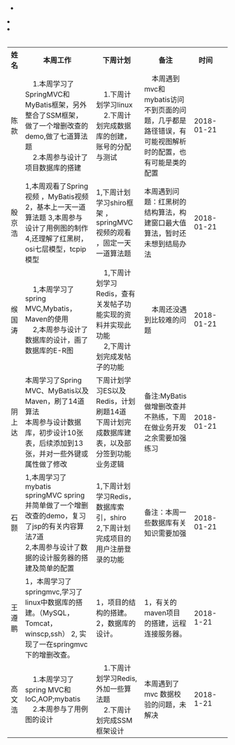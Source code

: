 


<table class="tg">
  <tr>
    <th class="tg-yw4l">姓名</th>
    <th class="tg-yw4l">本周工作</th>
    <th class="tg-yw4l">下周计划</th>
    <th class="tg-yw4l">备注</th>
    <th class="tg-yw4l">时间</th>
  </tr>
  <tr>
    <td class="tg-yw4l">陈款</td>
    <td class="tg-yw4l">
      1.本周学习了SpringMVC和MyBatis框架，另外整合了SSM框架，做了一个增删改查的demo,做了七道算法题<br>
      2.本周参与设计了项目数据库的搭建
   </td>
    <td class="tg-yw4l">
      1.下周计划学习linux<br>
      2.下周计划完成数据库的创建，账号的分配与测试
    </td>
    <td class="tg-yw4l">
      本周遇到mvc和mybatis访问不到页面的问题，几乎都是路径错误，有可能视图解析时的配置，也有可能是类的配置
    </td>
    <td class="tg-yw4l">
      2018-01-21
    </td>
  </tr>
  <tr>
    <td class="tg-yw4l">殷京浩</td>
    <td class="tg-yw4l">
       1,本周观看了Spring视频 ，MyBatis视频    
       2，基本上一天一道算法题 
       3,本周参与设计了用例图的制作
       4,还理解了红黑树，osi七层模型，tcpip模型
 </td>
    <td class="tg-yw4l">
      1,下周计划学习shiro框架 ，springMVC视频的观看 ，固定一天一道算法题
    </td>
    <td class="tg-yw4l">
      本周遇到问题：红黑树的结构算法，构建窗口最大值算法，暂时还未想到结局办法 
            </td>
    <td class="tg-yw4l">
      2018-01-21
    </td>
  </tr>
  <tr>
   <tr>
    <td class="tg-yw4l">缑国涛</td>
    <td class="tg-yw4l"> 
      1,本周学习了spring MVC,Mybatis，Maven的使用<br>
      2,本周参与设计了数据库的设计，画了数据库的E-R图
    </td>
    <td class="tg-yw4l">
      1,下周计划学习Redis，查有关发帖子功能实现的资料并实现此功能<br>
      2,下周计划完成发帖子的功能
   </td>
     <td class="tg-yw4l">
      本周还没遇到比较难的问题
    </td>
    <td class="tg-yw4l">
      2018-01-21
    </td>
  </tr>
  </tr>
  <tr>
    <td class="tg-yw4l">阴上达</td>  
          
-    <td class="tg-yw4l">本周学习了Spring MVC、MyBatis以及Maven，刷了14道算法<br/> 本周参与设计数据库，初步设计10张表，后续添加到13张，并对一些外键或属性做了修改</td>  
          
-    <td class="tg-yw4l">下周计划学习ES以及Redis，计划刷题14道<br/> 下周计划完成数据库建表，以及部分签到功能业务逻辑</td>  
          
-    <td class="tg-yw4l">备注:MyBatis做增删改查并不熟练，下周在做业务开发之余需要加强练习</td>  
                  
     <td class="tg-yw4l">2018-01-21</td>  
  </tr>
  <tr>
    <td class="tg-yw4l">石颢</td>
    <td class="tg-yw4l">
      1,本周学习了mybatis springMVC spring并简单做了一个增删改查的demo，复习了jsp的有关内容算法7道     <br>
      2,本周参与设计了数据的设计服务器的搭建及简单的配置
    </td>
    <td class="tg-yw4l">
      1,下周计划学习Redis，数据库索引，shiro<br>
      2,下周计划完成项目的用户注册登录的功能
    </td>
    <td class="tg-yw4l">
      备注：本周一些数据库有关知识需要加强
    </td>
    <td class="tg-yw4l">
      2018-01-21
    </td>
  </tr>
  <tr>
    <td class="tg-yw4l">王遵鹏</td>
    <td class="tg-yw4l">
      1，本周学习了springmvc,学习了linux中数据库的搭建。（MySQL，Tomcat，winscp,ssh）
      2, 实现了一在springmvc下的增删改查。
    </td>
    <td class="tg-yw4l">
      1，项目的结构的搭建。
      2，数据库的设计。
    </td>
    <td class="tg-yw4l">
      1，有关的maven项目的搭建，远程连接服务器。
    </td>
    <td class="tg-yw4l">2018-1-21</td>
    <td class="tg-yw4l"></td>

  </tr><tr>
   <td class="tg-yw4l">高文浩</td>
    <td class="tg-yw4l">
      1.本周学习了spring MVC和IoC,AOP;mybatis <br>
      2.本周参与了用例图的设计
    </td>
    <td class="tg-yw4l">
      1.下周计划学习Redis,外加一些算法题  <br>
      2.下周计划完成SSM框架设计</td>
    <td class="tg-yw4l">本周遇到了 mvc 数据校验的问题，未解决</td>
    <td class="tg-yw4l">2018-1-21</td>
  </tr>
</table>
